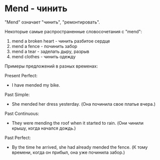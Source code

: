 # Mend - чинить




"Mend" означает "чинить", "ремонтировать".

Некоторые самые распространенные словосочетания с "mend":

1. mend a broken heart - чинить разбитое сердце
2. mend a fence - починить забор
3. mend a tear - заделать дыру, разрыв
4. mend clothes - чинить одежду

Примеры предложений в разных временах:

Present Perfect: 
- I have mended my bike. 

Past Simple: 
- She mended her dress yesterday. (Она починила свое платье вчера.)

Past Continuous: 
- They were mending the roof when it started to rain. (Они чинили крышу, когда начался дождь.)

Past Perfect: 
- By the time he arrived, she had already mended the fence. (К тому времени, когда он прибыл, она уже починила забор.)